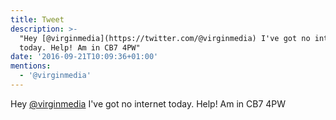 ```yaml
---
title: Tweet
description: >-
  "Hey [@virginmedia](https://twitter.com/@virginmedia) I've got no internet
  today. Help! Am in CB7 4PW"
date: '2016-09-21T10:09:36+01:00'
mentions:
  - '@virginmedia'
---
```

Hey [@virginmedia](https://twitter.com/@virginmedia) I've got no internet today. Help! Am in CB7 4PW

